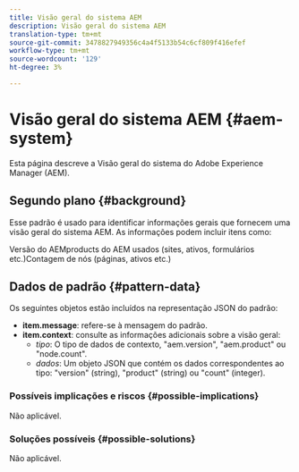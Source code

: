 ```yaml
---
title: Visão geral do sistema AEM
description: Visão geral do sistema AEM
translation-type: tm+mt
source-git-commit: 3478827949356c4a4f5133b54c6cf809f416efef
workflow-type: tm+mt
source-wordcount: '129'
ht-degree: 3%

---
```



# Visão geral do sistema AEM {#aem-system}

Esta página descreve a Visão geral do sistema do Adobe Experience Manager (AEM).

## Segundo plano {#background}

Esse padrão é usado para identificar informações gerais que fornecem uma visão geral do sistema AEM. As informações podem incluir itens como:

Versão do AEMproducts do AEM usados (sites, ativos, formulários etc.)Contagem de nós (páginas, ativos etc.)

## Dados de padrão {#pattern-data}

Os seguintes objetos estão incluídos na representação JSON do padrão:

* **item.message**: refere-se à mensagem do padrão.
* **item.context**: consulte as informações adicionais sobre a visão geral:
   * *tipo*: O tipo de dados de contexto, &quot;aem.version&quot;, &quot;aem.product&quot; ou &quot;node.count&quot;.
   * *dados*: Um objeto JSON que contém os dados correspondentes ao tipo: &quot;version&quot; (string), &quot;product&quot; (string) ou &quot;count&quot; (integer).

### Possíveis implicações e riscos {#possible-implications}

Não aplicável.

### Soluções possíveis  {#possible-solutions}

Não aplicável.
